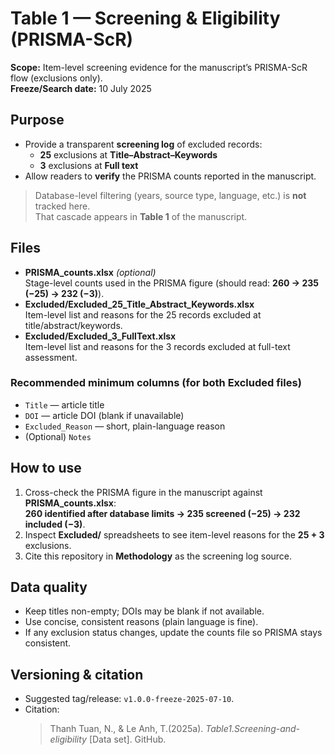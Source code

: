 # Table 1 — Screening & Eligibility (PRISMA-ScR)

**Scope:** Item-level screening evidence for the manuscript’s PRISMA-ScR flow (exclusions only).  
**Freeze/Search date:** 10 July 2025

## Purpose
- Provide a transparent **screening log** of excluded records:
  - **25** exclusions at **Title–Abstract–Keywords**
  - **3** exclusions at **Full text**
- Allow readers to **verify** the PRISMA counts reported in the manuscript.

> Database-level filtering (years, source type, language, etc.) is **not** tracked here.  
> That cascade appears in **Table 1** of the manuscript.

## Files
- **PRISMA_counts.xlsx** *(optional)*  
  Stage-level counts used in the PRISMA figure (should read: **260 → 235 (−25) → 232 (−3)**).
- **Excluded/Excluded_25_Title_Abstract_Keywords.xlsx**  
  Item-level list and reasons for the 25 records excluded at title/abstract/keywords.
- **Excluded/Excluded_3_FullText.xlsx**  
  Item-level list and reasons for the 3 records excluded at full-text assessment.

### Recommended minimum columns (for both Excluded files)
- `Title` — article title  
- `DOI` — article DOI (blank if unavailable)  
- `Excluded_Reason` — short, plain-language reason  
- (Optional) `Notes`

## How to use
1. Cross-check the PRISMA figure in the manuscript against **PRISMA_counts.xlsx**:  
   **260 identified after database limits → 235 screened (−25) → 232 included (−3)**.
2. Inspect **Excluded/** spreadsheets to see item-level reasons for the **25 + 3** exclusions.
3. Cite this repository in **Methodology** as the screening log source.

## Data quality
- Keep titles non-empty; DOIs may be blank if not available.  
- Use concise, consistent reasons (plain language is fine).  
- If any exclusion status changes, update the counts file so PRISMA stays consistent.

## Versioning & citation
- Suggested tag/release: `v1.0.0-freeze-2025-07-10`.  
- Citation:  
  > Thanh Tuan, N., & Le Anh, T.(2025a). *Table1.Screening-and-eligibility* [Data set]. GitHub.

